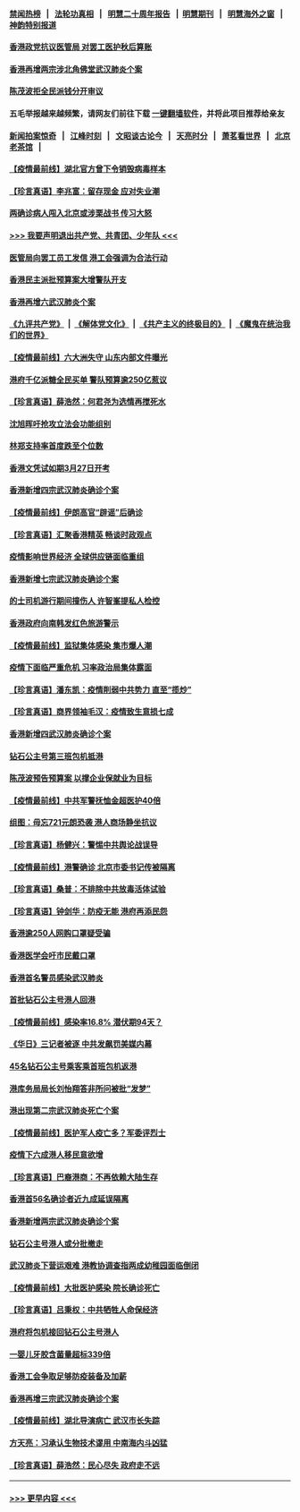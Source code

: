 #### [禁闻热榜](热点新闻.md?=0)  &nbsp;&nbsp;|&nbsp;&nbsp; [法轮功真相](https://github.com/gfw-breaker/truth/blob/master/README.md?=0) &nbsp;&nbsp;|&nbsp;&nbsp; [明慧二十周年报告](https://github.com/gfw-breaker/mh-reports/blob/master/README.md?=0) &nbsp;&nbsp;|&nbsp;&nbsp;[明慧期刊](https://github.com/gfw-breaker/mh-qikan) &nbsp;&nbsp;|&nbsp;&nbsp; [明慧海外之窗](https://github.com/gfw-breaker/mh-news/blob/master/README.md?=0) &nbsp;&nbsp;|&nbsp;&nbsp; [神韵特别报道](https://github.com/gfw-breaker/mh-news/blob/master/shenyun.md?=0)
#### [香港政党抗议医管局 对罢工医护秋后算账](../pages/nsc415/n11901746.md?t=02281431) 
#### [香港再增两宗涉北角佛堂武汉肺炎个案](../pages/nsc415/n11901737.md?t=02281431) 
#### [陈茂波拒全民派钱分开审议](../pages/nsc415/n11901672.md?t=02281431) 
#### 五毛举报越来越频繁，请网友们前往下载 [一键翻墙软件](https://github.com/gfw-breaker/ssr-accounts)，并将此项目推荐给亲友
#### [新闻拍案惊奇](https://github.com/gfw-breaker/banned-news/blob/master/pages/link4.md) &nbsp;&nbsp;|&nbsp;&nbsp; [江峰时刻](https://github.com/gfw-breaker/banned-news/blob/master/pages/link4.md) &nbsp;&nbsp;|&nbsp;&nbsp; [文昭谈古论今](https://github.com/gfw-breaker/banned-news/blob/master/pages/link4.md) &nbsp;&nbsp;|&nbsp;&nbsp; [天亮时分](https://github.com/gfw-breaker/banned-news/blob/master/pages/link4.md) &nbsp;&nbsp;|&nbsp;&nbsp; [萧茗看世界](https://github.com/gfw-breaker/banned-news/blob/master/pages/link4.md) &nbsp;&nbsp;|&nbsp;&nbsp; [北京老茶馆](https://github.com/gfw-breaker/banned-news/blob/master/pages/link4.md) &nbsp;&nbsp;|&nbsp;&nbsp; 
#### [【疫情最前线】湖北官方曾下令销毁病毒样本](../pages/nsc415/n11901518.md?t=02281431) 
#### [【珍言真语】李兆富：留存现金 应对失业潮](../pages/nsc415/n11901448.md?t=02281431) 
#### [两确诊病人闯入北京或涉栗战书 传习大怒](../pages/nsc415/n11901180.md?t=02281431) 
#### [>>> 我要声明退出共产党、共青团、少年队 <<<](https://github.com/begood0513/goodnews/blob/master/quit/letter.md) 
#### [医管局向罢工员工发信 港工会强调为合法行动](../pages/nsc415/n11898870.md?t=02281431) 
#### [香港民主派批预算案大增警队开支](../pages/nsc415/n11898813.md?t=02281431) 
#### [香港再增六武汉肺炎个案](../pages/nsc415/n11898843.md?t=02281431) 
#### [《九评共产党》](https://github.com/begood0513/9ping.md/blob/master/README.md) &nbsp;|&nbsp; [《解体党文化》](../../../../jtdwh.md/blob/master/README.md)  &nbsp;|&nbsp; [《共产主义的终极目的》](../../../../gczydzjmd.md/blob/master/README.md) &nbsp;|&nbsp; [《魔鬼在统治我们的世界》](../../../../mgztzwmdsj.md/blob/master/README.md) 
#### [【疫情最前线】六大洲失守 山东内部文件曝光](../pages/nsc415/n11898455.md?t=02281431) 
#### [港府千亿派糖全民买单 警队预算逾250亿惹议](../pages/nsc415/n11898608.md?t=02281431) 
#### [【珍言真语】薛浩然：何君尧为选情再搅死水](../pages/nsc415/n11898269.md?t=02281431) 
#### [沈旭晖吁抢攻立法会功能组别](../pages/nsc415/n11896084.md?t=02281431) 
#### [林郑支持率首度跌至个位数](../pages/nsc415/n11896058.md?t=02281431) 
#### [香港文凭试如期3月27日开考](../pages/nsc415/n11896055.md?t=02281431) 
#### [香港新增四宗武汉肺炎确诊个案](../pages/nsc415/n11896040.md?t=02281431) 
#### [【疫情最前线】伊朗高官“辟谣”后确诊](../pages/nsc415/n11895902.md?t=02281431) 
#### [【珍言真语】汇聚香港精英 畅谈时政观点](../pages/nsc415/n11895733.md?t=02281431) 
#### [疫情影响世界经济 全球供应链面临重组](../pages/nsc415/n11895634.md?t=02281431) 
#### [香港新增七宗武汉肺炎确诊个案](../pages/nsc415/n11893498.md?t=02281431) 
#### [的士司机游行期间撞伤人 许智峯提私人检控](../pages/nsc415/n11893483.md?t=02281431) 
#### [香港政府向南韩发红色旅游警示](../pages/nsc415/n11893398.md?t=02281431) 
#### [【疫情最前线】监狱集体感染 集市爆人潮](../pages/nsc415/n11893181.md?t=02281431) 
#### [疫情下面临严重危机  习率政治局集体露面](../pages/nsc415/n11893305.md?t=02281431) 
#### [【珍言真语】潘东凯：疫情削弱中共势力 直至“揽炒”](../pages/nsc415/n11892866.md?t=02281431) 
#### [【珍言真语】商界领袖毛汉：疫情致生意损七成](../pages/nsc415/n11890348.md?t=02281431) 
#### [香港新增四武汉肺炎确诊个案](../pages/nsc415/n11890610.md?t=02281431) 
#### [钻石公主号第三班包机抵港](../pages/nsc415/n11890645.md?t=02281431) 
#### [陈茂波预告预算案 以撑企业保就业为目标](../pages/nsc415/n11890574.md?t=02281431) 
#### [【疫情最前线】中共军警抚恤金超医护40倍](../pages/nsc415/n11890458.md?t=02281431) 
#### [组图：毋忘721元朗恐袭 港人商场静坐抗议](../pages/nsc415/n11876882.md?t=02281431) 
#### [【珍言真语】杨健兴：警惕中共舆论战误导](../pages/nsc415/n11888131.md?t=02281431) 
#### [【疫情最前线】港警确诊 北京市委书记传被隔离](../pages/nsc415/n11886872.md?t=02281431) 
#### [【珍言真语】桑普：不排除中共放毒活体试验](../pages/nsc415/n11886832.md?t=02281431) 
#### [【珍言真语】钟剑华：防疫无能 港府再添民怨](../pages/nsc415/n11884504.md?t=02281431) 
#### [香港逾250人网购口罩疑受骗](../pages/nsc415/n11884388.md?t=02281431) 
#### [香港医学会吁市民戴口罩](../pages/nsc415/n11884367.md?t=02281431) 
#### [香港首名警员感染武汉肺炎](../pages/nsc415/n11884357.md?t=02281431) 
#### [首批钻石公主号港人回港](../pages/nsc415/n11884333.md?t=02281431) 
#### [【疫情最前线】感染率16.8% 潜伏期94天？](../pages/nsc415/n11884256.md?t=02281431) 
#### [《华日》三记者被逐 中共发飙罚美媒内幕](../pages/nsc415/n11884184.md?t=02281431) 
#### [45名钻石公主号乘客乘首班包机返港](../pages/nsc415/n11881770.md?t=02281431) 
#### [港库务局局长刘怡翔答非所问被批“发梦”](../pages/nsc415/n11881752.md?t=02281431) 
#### [港出现第二宗武汉肺炎死亡个案](../pages/nsc415/n11881736.md?t=02281431) 
#### [【疫情最前线】医护军人疫亡多？军委评烈士](../pages/nsc415/n11881655.md?t=02281431) 
#### [疫情下六成港人移民意欲增](../pages/nsc415/n11881699.md?t=02281431) 
#### [【珍言真语】巴裔港商：不再依赖大陆生存](../pages/nsc415/n11881126.md?t=02281431) 
#### [香港首56名确诊者近九成延误隔离](../pages/nsc415/n11879079.md?t=02281431) 
#### [香港新增两宗武汉肺炎确诊个案](../pages/nsc415/n11879064.md?t=02281431) 
#### [钻石公主号港人或分批撤走](../pages/nsc415/n11879029.md?t=02281431) 
#### [武汉肺炎下营运艰难 港教协调查指两成幼稚园面临倒闭](../pages/nsc415/n11878989.md?t=02281431) 
#### [【疫情最前线】大批医护感染 院长确诊死亡](../pages/nsc415/n11878595.md?t=02281431) 
#### [【珍言真语】吕秉权：中共牺牲人命保经济](../pages/nsc415/n11878390.md?t=02281431) 
#### [港府将包机接回钻石公主号港人](../pages/nsc415/n11876352.md?t=02281431) 
#### [一婴儿牙胶含菌量超标339倍](../pages/nsc415/n11876336.md?t=02281431) 
#### [香港工会争取足够防疫装备及加薪](../pages/nsc415/n11876313.md?t=02281431) 
#### [香港再增三宗武汉肺炎确诊个案](../pages/nsc415/n11876297.md?t=02281431) 
#### [【疫情最前线】湖北导演病亡 武汉市长失踪](../pages/nsc415/n11876272.md?t=02281431) 
#### [方天亮：习承认生物技术谬用 中南海内斗凶猛](../pages/nsc415/n11873679.md?t=02281431) 
#### [【珍言真语】薛浩然：民心尽失 政府走不远](../pages/nsc415/n11875838.md?t=02281431) 

----
#### [ >>> 更早内容 <<< ](../indexes/nsc415-earlier.md)

